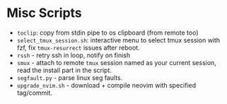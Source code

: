 # Misc Scripts
* `toclip`: copy from stdin pipe to os clipboard (from remote too)
* `select_tmux_session.sh`: interactive menu to select tmux session with fzf, fix `tmux-resurrect` issues after reboot.
* `rssh` - retry ssh in loop, notify on finish
* `smux` - attach to remote `tmux` session named as your current session, read the install part in the script.
* `segfault.py` - parse linux seg faults.
* `upgrade_nvim.sh` - download + compile neovim with specified tag/commit.
